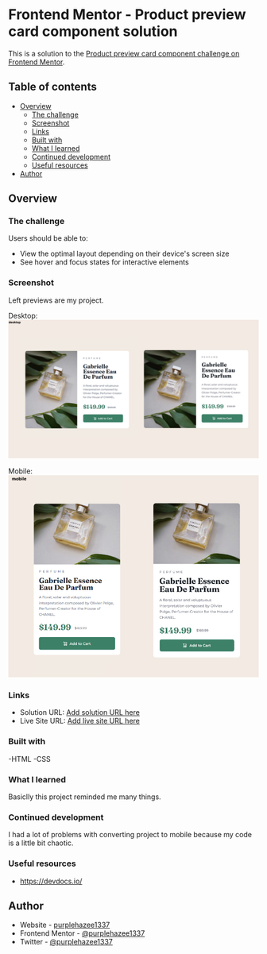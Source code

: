 # Frontend Mentor - Product preview card component solution

This is a solution to the [Product preview card component challenge on Frontend Mentor](https://www.frontendmentor.io/challenges/product-preview-card-component-GO7UmttRfa).

## Table of contents

- [Overview](#overview)
  - [The challenge](#the-challenge)
  - [Screenshot](#screenshot)
  - [Links](#links)
  - [Built with](#built-with)
  - [What I learned](#what-i-learned)
  - [Continued development](#continued-development)
  - [Useful resources](#useful-resources)
- [Author](#author)

## Overview

### The challenge

Users should be able to:

- View the optimal layout depending on their device's screen size
- See hover and focus states for interactive elements

### Screenshot

Left previews are my project.

Desktop:
![](./comprassion/comprasion1.jpg)

Mobile:
![](./comprassion/comprasion2.jpg)

### Links

- Solution URL: [Add solution URL here](https://your-solution-url.com)
- Live Site URL: [Add live site URL here](https://your-live-site-url.com)

### Built with

-HTML
-CSS

### What I learned

Basiclly this project reminded me many things.

### Continued development

I had a lot of problems with converting project to mobile because my code is a little bit chaotic.

### Useful resources

- https://devdocs.io/

## Author

- Website - [purplehazee1337](https://purplehazee1337.github.io/portfolio/home.html)
- Frontend Mentor - [@purplehazee1337](https://www.frontendmentor.io/profile/purplehazee1337)
- Twitter - [@purplehazee1337](https://twitter.com/purplehazee1337)